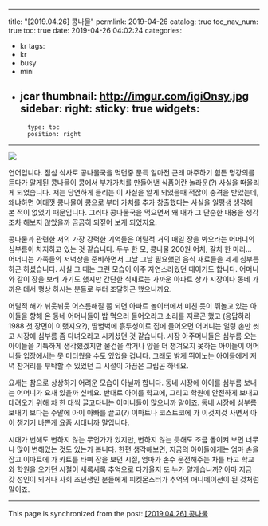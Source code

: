 
---
title: "[2019.04.26] 콩나물"
permlink: 2019-04-26
catalog: true
toc_nav_num: true
toc: true
date: 2019-04-26 04:02:24
categories:
- kr
tags:
- kr
- busy
- mini
- jcar
thumbnail: http://imgur.com/igiOnsy.jpg
sidebar:
    right:
        sticky: true
widgets:
    -
        type: toc
        position: right
---


![](http://imgur.com/igiOnsy.jpg)

연어입니다. 점심 식사로 콩나물국을 먹던중 문득 얼마전 근래 마주하기 힘든 명강의를 듣다가 알게된 콩나물이 콩에서 부가가치를 만들어낸 식품이란 놀라운(?) 사실을 떠올리게 되었습니다. 저는 당연하게 들리는 이 사실을 알게 되었을때 적쟎이 충격을 받았는데, 왜냐하면 여태껏 콩나물이 콩으로 부터 가치를 추가 창출했다는 사실을 일평생 생각해 본 적이 없었기 때문입니다. 그러다 콩나물국을 먹으면서 왜 내가 그 단순한 내용을 생각조차 해보지 않았을까 곰곰히 되짚어 보게 되었지요.

콩나물과 관련한 저의 가장 강력한 기억들은 어릴적 거의 매일 장을 봐오라는 어머니의 심부름이 차지하고 있는 것 같습니다. 두부 한 모, 콩나물 200원 어치, 갈치 한 마리... 어머니는 가족들의 저녁상을 준비하면서 그날 그날 필요했던 음식 재료들을 제게 심부름하곤 하셨습니다. 사실 그 때는 그런 모습이 아주 자연스러웠던 때이기도 합니다. 어머니와 같이 장을 보러 가기도 했지만 간단한 식재료는 가까운 아파트 상가 시장이나 동네 가까운 데서 행상 하시는 분들로 부터 조달하곤 했으니까요.

어릴적 해가 뉘웃뉘웃 어스름해질 쯤 되면 아파트 놀이터에서 미친 듯이 뛰놀고 있는 아이들을 향해 온 동네 어머니들이 밥 먹으러 들어오라고 소리를 지르곤 했고 (응답하라 1988 첫 장면이 이랬지요?), 땀범벅에 흙투성이로 집에 들어오면 어머니는 얼렁 손만 씻고 시장에 심부름 좀 다녀오라고 시키셨던 것 같습니다. 시장 아주머니들은 심부름 오는 아이들을 기특하게 생각했겠지만 물건을 깎거나 양을 더 챙겨오지 못하는 아이들이 어머니들 입장에서는 못 미더웠을 수도 있었을 겁니다. 그래도 밝게 뛰어노는 아이들에게 저녁 찬거리를 부탁할 수 있었던 그 시절이 가끔은 그립곤 하네요.

요새는 참으로 상상하기 어려운 모습이 아닐까 합니다. 동네 시장에 아이를 심부름 보내는 어머니가 요새 있을까 싶네요. 반대로 아이를 학교에, 그리고 학원에 안전하게 보내고 데려오기 위해 차 한 대씩 끌고다니는 어머니들이 많으니까 말이죠. 동네 시장에 심부름 보내기 보다는 주말에 아이 아빠를 끌고(?) 이마트나 코스트코에 가 이것저것 사면서 아이 챙기기 바쁜게 요즘 시대니까 말입니다.

시대가 변해도 변하지 않는 무언가가 있지만, 변하지 않는 듯해도 조금 돌이켜 보면 너무나 많이 변해있는 것도 있는가 봅니다. 한편 생각해보면, 지금의 아이들에게는 엄마 손을 잡고 이마트에 가 카트를 타며 장을 보던 시절, 엄마가 손수 운전해주는 차를 타고 학교와 학원을 오가던 시절이 새록새록 추억으로 다가올지 또 누가 알게습니까? 아마 지금 갓 성인이 되거나 사회 초년생인 분들에게 피켓몬스터가 추억의 애니메이션이 된 것처럼 말이죠. 



- - -

This page is synchronized from the post: [[2019.04.26] 콩나물](https://steemit.com/@jack8831/2019-04-26)
